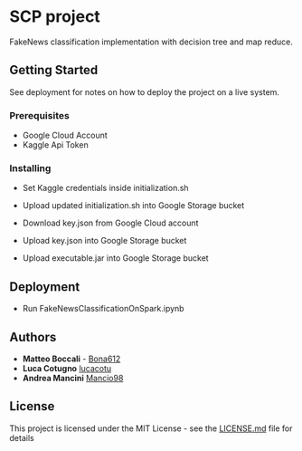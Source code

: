 # SCP project

FakeNews classification implementation with decision tree and map reduce. 

## Getting Started

See deployment for notes on how to deploy the project on a live system.

### Prerequisites

- Google Cloud Account
- Kaggle Api Token

### Installing

- Set Kaggle credentials inside initialization.sh
- Upload updated initialization.sh into Google Storage bucket

- Download key.json from Google Cloud account
- Upload key.json into Google Storage bucket

- Upload executable.jar into Google Storage bucket

## Deployment

- Run FakeNewsClassificationOnSpark.ipynb

## Authors

* **Matteo Boccali** - [Bona612](https://github.com/Bona612)
* **Luca Cotugno** [lucacotu](https://github.com/lucacotu)
* **Andrea Mancini** [Mancio98](https://github.com/Mancio98)

## License

This project is licensed under the MIT License - see the [LICENSE.md](LICENSE.md) file for details
